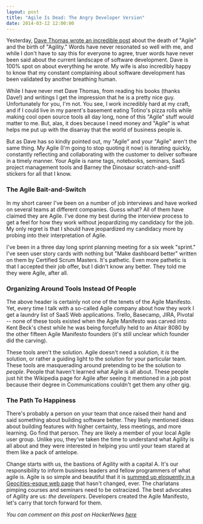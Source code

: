 ```yaml
---
layout: post
title: "Agile Is Dead: The Angry Developer Version"
date: 2014-03-12 12:00:00
---
```


Yesterday, [Dave Thomas wrote an incredible
post](http://pragdave.me/blog/2014/03/04/time-to-kill-agile/) about the death
of "Agile" and the birth of "Agility." Words have never resonated so well with
me, and while I don't have to say this for everyone to agree, truer words have
never been said about the current landscape of software development. Dave is
100% spot on about everything he wrote. My wife is also incredibly happy to
know that my constant complaining about software development has been validated
by another breathing human.

While I have never met Dave Thomas, from reading his books (thanks Dave!) and
writings I get the impression that he is a pretty nice guy. Unfortunately for
you, I'm not. You see, I work incredibly hard at my craft, and if I could live
in my parent's basement eating Totino's pizza rolls while making cool open 
source tools all day long, none of this "Agile" stuff would matter to me. But, 
alas, it does because I need money and "Agile" is what helps me put up with 
the disarray that the world of business people is.

But as Dave has so kindly pointed out, my "Agile" and your "Agile" aren't the
same thing. My Agile (I'm going to stop quoting it now) is iterating quickly,
constantly reflecting and collaborating with the customer to deliver software
in a timely manner. Your Agile is name tags, notebooks, seminars, SaaS project
management tools and Barney the Dinosaur scratch-and-sniff stickers for all
that I know.

### The Agile Bait-and-Switch
In my short career I've been on a number of job interviews and have worked on
several teams at different companies. Guess what? All of them have claimed they
are Agile. I've done my best during the interview process to get a feel for how
they work without jeopardizing my candidacy for the job. My only regret is that
I should have jeopardized my candidacy more by probing into their interpretation
of Agile.

I've been in a three day long sprint planning meeting for a six week "sprint."
I've seen user story cards with nothing but "Make dashboard better" written on
them by Certified Scrum Masters. It's pathetic. Even more pathetic is that I
accepted their job offer, but I didn't know any better. They told me they were
Agile, after all.

### Organizing Around Tools Instead Of People
The above header is certainly not one of the tenets of the Agile Manifesto. 
Yet, every time I talk with a so-called Agile company about how they work I get 
a laundry list of SaaS Web applications. Trello, Basecamp, JIRA, Pivotal -- 
none of these tools existed when the Agile Manifesto was carved into Kent 
Beck's chest while he was being forcefully held to an Altair 8080 by the other
fifteen Agile Manifesto founders (it's still unclear which founder did the
carving).

These tools aren't the solution. Agile doesn't need a solution, it *is* the
solution, or rather a guiding light to the solution for your particular team.
These tools are masquerading around pretending to be the solution to *people*.
People that haven't learned what Agile is all about. These people just hit the
Wikipedia page for Agile after seeing it mentioned in a job post because their
degree in Communications couldn't get them any other gig.

### The Path To Happiness
There's probably a person on your team that once raised their hand and said
something about building software better. They likely mentioned ideas about
building features with higher certainty, less meetings, and more learning. Go
find that person. They are likely a member of your local Agile user group.
Unlike you, they've taken the time to understand what Agility is all about and
they were interested in helping you until your team stared at them like a pack
of antelope.

Change starts with us, the bastions of Agility with a capital A. It's our
responsibility to inform business leaders and fellow programmers of what agile 
is. Agile is so simple and beautiful that it is [summed up eloquently in a 
Geocities-esque web page](http://agilemanifesto.org/) that hasn't changed, 
ever. The charlatans pimping courses and seminars need to be ostracized. The 
best advocates of Agility are us: *the developers*. Developers created the 
Agile Manifesto, let's carry that torch forward for them.

*You can comment on this post on HackerNews [here](https://news.ycombinator.com/item?id=7385959)*
